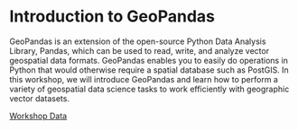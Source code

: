 # Introduction to GeoPandas


GeoPandas is an extension of the open-source Python Data Analysis Library, Pandas, which can be used to read, write, and analyze vector geospatial data formats. GeoPandas enables you to easily do operations in Python that would otherwise require a spatial database such as PostGIS. In this workshop, we will introduce GeoPandas and learn how to perform a variety of geospatial data science tasks to work efficiently with geographic vector datasets.

[Workshop Data](https://drive.google.com/file/d/1fH8Xplq86al8-3z6ibDmXvWcoZbwKxwJ/view?usp=sharing)
